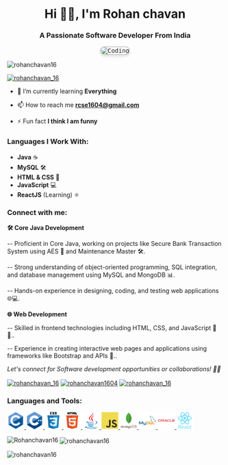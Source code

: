<h1 align="center">Hi 👋🏻, I'm Rohan chavan</h1>
<h3 align="center">A Passionate Software Developer From India</h3>
<p align="center">
<kbd>
<img 
    src="https://cdn.dribbble.com/users/2131993/screenshots/4948736/media/421d4ed2f3d23c73d64d20963f61f422.gif"
    alt="Coding" 
    width="600"
    height="400" 
    style="border: 2px solid #ccc; border-radius: 15px; box-shadow: 0 4px 6px rgba(0, 0, 0, 0.1);"></img>
</kbd>
</p>
<p align="left"> <img src="https://komarev.com/ghpvc/?username=rohanchavan16&label=Profile%20views&color=0e75b6&style=flat" alt="rohanchavan16" /> </p>

<p align="left"> <a href="https://twitter.com/rohanchavan_16" target="blank"><img src="https://img.shields.io/twitter/follow/rohanchavan_16?logo=twitter&style=for-the-badge" alt="rohanchavan_16" /></a> </p>

- 🌱 I’m currently learning **Everything**

- 📫 How to reach me **rcse1604@gmail.com**

- ⚡ Fun fact **I think I am funny**
### Languages I Work With:
- **Java** ☕
- **MySQL** 🛠️
- **HTML & CSS** 🎨
- **JavaScript** 💻
- **ReactJS** (Learning) ⚛️
</p>

<h3 align="left">Connect with me:</h3>
<p align="left">
<b>🛠️ Core Java Development</b> 

<p> -- Proficient in Core Java, working on projects like Secure Bank Transaction System using AES 🔐 and Maintenance Master 🛠️.</p>
<p> -- Strong understanding of object-oriented programming, SQL integration, and database management using MySQL and MongoDB 📊.</p>
<p> -- Hands-on experience in designing, coding, and testing web applications 🌐💻.</p>

<b>🌐 Web Development</b> 

<p> -- Skilled in frontend technologies including HTML, CSS, and JavaScript 🎨🌐..</p>
<p> -- Experience in creating interactive web pages and applications using frameworks like Bootstrap and APIs 🌟..</p>
<p> <i> Let's connect for Software development opportunities or collaborations! 💼📲</i></p>

<a href="https://twitter.com/rohanchavan_16" target="blank"><img align="center" src="https://raw.githubusercontent.com/rahuldkjain/github-profile-readme-generator/master/src/images/icons/Social/twitter.svg" alt="rohanchavan_16" height="30" width="40" /></a>
<a href="https://linkedin.com/in/rohanchavan1604" target="blank"><img align="center" src="https://raw.githubusercontent.com/rahuldkjain/github-profile-readme-generator/master/src/images/icons/Social/linked-in-alt.svg" alt="rohanchavan1604" height="30" width="40" /></a>
<a href="https://instagram.com/rohanchavan_16" target="blank"><img align="center" src="https://raw.githubusercontent.com/rahuldkjain/github-profile-readme-generator/master/src/images/icons/Social/instagram.svg" alt="rohanchavan_16" height="30" width="40" /></a>
</p>

<h3 align="left">Languages and Tools:</h3>
<p align="left"> <a href="https://www.cprogramming.com/" target="_blank" rel="noreferrer"> <img src="https://raw.githubusercontent.com/devicons/devicon/master/icons/c/c-original.svg" alt="c" width="40" height="40"/> </a> <a href="https://www.w3schools.com/cpp/" target="_blank" rel="noreferrer"> <img src="https://raw.githubusercontent.com/devicons/devicon/master/icons/cplusplus/cplusplus-original.svg" alt="cplusplus" width="40" height="40"/> </a> <a href="https://www.w3schools.com/css/" target="_blank" rel="noreferrer"> <img src="https://raw.githubusercontent.com/devicons/devicon/master/icons/css3/css3-original-wordmark.svg" alt="css3" width="40" height="40"/> </a> <a href="https://www.w3.org/html/" target="_blank" rel="noreferrer"> <img src="https://raw.githubusercontent.com/devicons/devicon/master/icons/html5/html5-original-wordmark.svg" alt="html5" width="40" height="40"/> </a> <a href="https://www.java.com" target="_blank" rel="noreferrer"> <img src="https://raw.githubusercontent.com/devicons/devicon/master/icons/java/java-original.svg" alt="java" width="40" height="40"/> </a> <a href="https://developer.mozilla.org/en-US/docs/Web/JavaScript" target="_blank" rel="noreferrer"> <img src="https://raw.githubusercontent.com/devicons/devicon/master/icons/javascript/javascript-original.svg" alt="javascript" width="40" height="40"/> </a> <a href="https://www.mongodb.com/" target="_blank" rel="noreferrer"> <img src="https://raw.githubusercontent.com/devicons/devicon/master/icons/mongodb/mongodb-original-wordmark.svg" alt="mongodb" width="40" height="40"/> </a> <a href="https://www.mysql.com/" target="_blank" rel="noreferrer"> <img src="https://raw.githubusercontent.com/devicons/devicon/master/icons/mysql/mysql-original-wordmark.svg" alt="mysql" width="40" height="40"/> </a> <a href="https://www.oracle.com/" target="_blank" rel="noreferrer"> <img src="https://raw.githubusercontent.com/devicons/devicon/master/icons/oracle/oracle-original.svg" alt="oracle" width="40" height="40"/> </a> <a href="https://reactjs.org/" target="_blank" rel="noreferrer"> <img src="https://raw.githubusercontent.com/devicons/devicon/master/icons/react/react-original-wordmark.svg" alt="react" width="40" height="40"/> </a> </p>

<p><img align="left" src="https://github-readme-stats.vercel.app/api/top-langs?username=Rohanchavan16&show_icons=true&locale=en&layout=compact" alt="Rohanchavan16" /></p>

<p>&nbsp;<img align="center" src="https://github-readme-stats.vercel.app/api?username=rohanchavan16&show_icons=true&locale=en" alt="rohanchavan16" /></p>

<p><img align="center" src="https://github-readme-streak-stats.herokuapp.com/?user=rohanchavan16&" alt="rohanchavan16" /></p>
